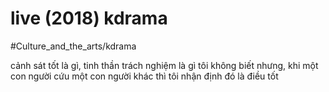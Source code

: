 # live (2018) kdrama

#Culture_and_the_arts/kdrama

cảnh sát tốt là gì, tinh thần trách nghiệm là gì tôi không biết nhưng, khi một con người cứu một con người khác thì tôi nhận định đó là điều tốt
